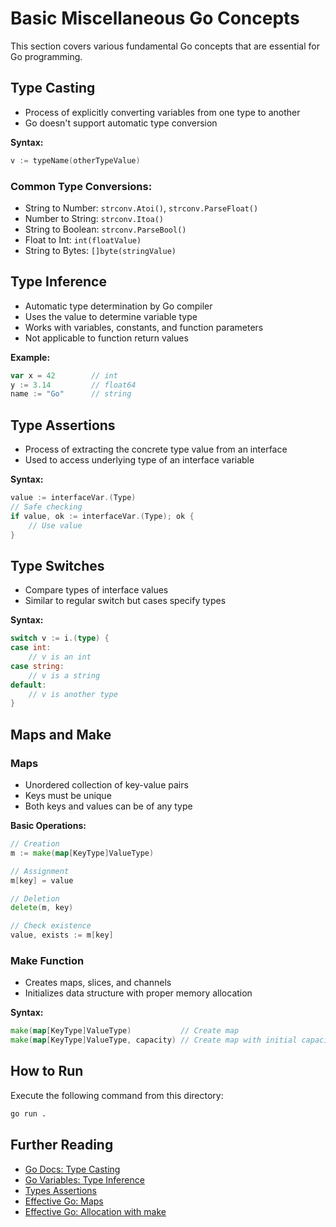 # Basic Miscellaneous Go Concepts

This section covers various fundamental Go concepts that are essential for Go programming.

## Type Casting

- Process of explicitly converting variables from one type to another
- Go doesn't support automatic type conversion

**Syntax:**

```go
v := typeName(otherTypeValue)
```

### Common Type Conversions:

- String to Number: `strconv.Atoi()`, `strconv.ParseFloat()`
- Number to String: `strconv.Itoa()`
- String to Boolean: `strconv.ParseBool()`
- Float to Int: `int(floatValue)`
- String to Bytes: `[]byte(stringValue)`

## Type Inference

- Automatic type determination by Go compiler
- Uses the value to determine variable type
- Works with variables, constants, and function parameters
- Not applicable to function return values

**Example:**

```go
var x = 42        // int
y := 3.14         // float64
name := "Go"      // string
```

## Type Assertions

- Process of extracting the concrete type value from an interface
- Used to access underlying type of an interface variable

**Syntax:**

```go
value := interfaceVar.(Type)
// Safe checking
if value, ok := interfaceVar.(Type); ok {
    // Use value
}
```

## Type Switches

- Compare types of interface values
- Similar to regular switch but cases specify types

**Syntax:**

```go
switch v := i.(type) {
case int:
    // v is an int
case string:
    // v is a string
default:
    // v is another type
}
```

## Maps and Make

### Maps

- Unordered collection of key-value pairs
- Keys must be unique
- Both keys and values can be of any type

**Basic Operations:**

```go
// Creation
m := make(map[KeyType]ValueType)

// Assignment
m[key] = value

// Deletion
delete(m, key)

// Check existence
value, exists := m[key]
```

### Make Function
- Creates maps, slices, and channels
- Initializes data structure with proper memory allocation

**Syntax:**

```go
make(map[KeyType]ValueType)           // Create map
make(map[KeyType]ValueType, capacity) // Create map with initial capacity
```

## How to Run

Execute the following command from this directory:

```bash
go run .
```

## Further Reading

- [Go Docs: Type Casting](https://golangdocs.com/type-casting-in-golang)
- [Go Variables: Type Inference](https://www.callicoder.com/golang-variables-zero-values-type-inference/#type-inference)
- [Types Assertions](https://go.dev/tour/methods/15)
- [Effective Go: Maps](https://go.dev/doc/effective_go#maps)
- [Effective Go: Allocation with make](https://go.dev/doc/effective_go#allocation_make)